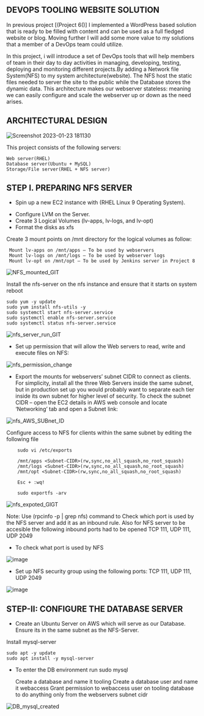 ## DEVOPS TOOLING WEBSITE SOLUTION



In previous project [(Project 6()] I implemented a WordPress based solution that is ready to be filled with content and can be used as a full fledged website or blog. Moving further I will add some more value to my solutions that a member of a DevOps team could utilize. 



In this project, i will introduce a set of DevOps tools that will help members of team in their day to day activities in managing, developing, testing, deploying and monitoring different projects.By adding a Network file System(NFS) to my system architecture(website). The NFS host the static files needed to server the site to the public while the Database stores the dynamic data. This architecture makes our webserver stateless: meaning we can easily configure and scale the webserver up or down as the need arises.



## ARCHITECTURAL DESIGN

![Screenshot 2023-01-23 181130](https://user-images.githubusercontent.com/122198373/214173130-bba052be-b862-4e4a-bc1a-c5ee29913eee.png)



This project consists of the following servers:

    Web server(RHEL)
    Database server(Ubuntu + MySQL)
    Storage/File server(RHEL + NFS server)
    
    

## STEP I. PREPARING NFS SERVER

- Spin up a new EC2 instance with (RHEL Linux 9 Operating System).
* Configure LVM on the Server.
* Create 3 Logical Volumes (lv-apps, lv-logs, and lv-opt)
* Format the disks as xfs

Create 3 mount points on /mnt directory for the logical volumes as follow:


     Mount lv-apps on /mnt/apps – To be used by webservers
     Mount lv-logs on /mnt/logs – To be used by webserver logs
     Mount lv-opt on /mnt/opt – To be used by Jenkins server in Project 8




![NFS_mounted_GIT](https://user-images.githubusercontent.com/122198373/214183586-3b596762-54b9-42de-8d51-6a49d328a22d.png)






Install the nfs-server on the nfs instance and ensure that it starts on system reboot





    sudo yum -y update
    sudo yum install nfs-utils -y
    sudo systemctl start nfs-server.service
    sudo systemctl enable nfs-server.service
    sudo systemctl status nfs-server.service


![nfs_server_run_GIT](https://user-images.githubusercontent.com/122198373/214186105-106006a0-32e4-4fd1-a09e-1fab64a15a1d.png)


* Set up permission that will allow the Web servers to read, write and execute files on NFS:


![nfs_permission_change](https://user-images.githubusercontent.com/122198373/214188829-765d9c6b-c355-49fd-a573-d5af70300cc1.png)

* Export the mounts for webservers’ subnet CIDR to connect as clients. For simplicity, install all the three Web Servers inside the same subnet, but in production set up you would probably want to separate each tier inside its own subnet for higher level of security. To check the subnet CIDR – open the EC2 details in AWS web console and locate ‘Networking’ tab and open a Subnet link:

![nfs_AWS_SUBnet_ID](https://user-images.githubusercontent.com/122198373/214191476-ce69762d-cfd0-43cb-94a8-197225b9f852.png)




Configure access to NFS for clients within the same subnet by editing the following file

        sudo vi /etc/exports

        /mnt/apps <Subnet-CIDR>(rw,sync,no_all_squash,no_root_squash)
        /mnt/logs <Subnet-CIDR>(rw,sync,no_all_squash,no_root_squash)
        /mnt/opt <Subnet-CIDR>(rw,sync,no_all_squash,no_root_squash)

        Esc + :wq!

        sudo exportfs -arv
        
![nfs_expoted_GIGT](https://user-images.githubusercontent.com/122198373/214193452-5dc56c93-314d-48d1-8ef6-ee973e966a13.png)

Note: Use (rpcinfo -p | grep nfs) command to Check which port is used by the NFS server and add it as an inbound rule.  Also for NFS server to be accesible the following inbound ports had to be opened TCP 111, UDP 111, UDP 2049

* To check what port is used by NFS 

![image](https://user-images.githubusercontent.com/122198373/214194369-3ce83efa-658a-4cb3-be03-7ded18b5c759.png)

* Set up NFS security group using the following ports: TCP 111, UDP 111, UDP 2049

![image](https://user-images.githubusercontent.com/122198373/214194433-bb1ca499-db96-4b68-8901-9b0ac5263c34.png)


## STEP-II: CONFIGURE THE DATABASE SERVER

* Create an Ubuntu Server on AWS which will serve as our Database. Ensure its in the same subnet as the NFS-Server.

Install mysql-server

    sudo apt -y update
    sudo apt install -y mysql-server

* To enter the DB environment run
sudo mysql

    Create a database and name it tooling
    Create a database user and name it webaccess
    Grant permission to webaccess user on tooling database to do anything only from the webservers subnet cidr

![DB_mysql_created](https://user-images.githubusercontent.com/122198373/214198307-c9abff34-dad1-41cd-828e-415766a47774.png)
